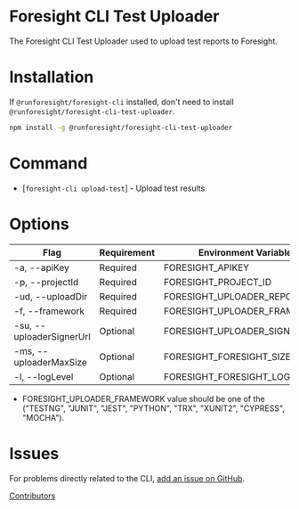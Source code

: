 Foresight CLI Test Uploader
==========

The Foresight CLI Test Uploader used to upload test reports to Foresight.

Installation
======

If ``@runforesight/foresight-cli`` installed, don't need to install ``@runforesight/foresight-cli-test-uploader``.

```bash
npm install -g @runforesight/foresight-cli-test-uploader
```

# Command

* [`foresight-cli upload-test`] - Upload test results


# Options

| Flag                              | Requirement       | Environment Variable            | Default
| ---                               | ---               | ---                             | ---
| -a, --apiKey <string>             | Required          | FORESIGHT_APIKEY                | None
| -p, --projectId <string>          | Required          | FORESIGHT_PROJECT_ID            | None
| -ud, --uploadDir <string>         | Required          | FORESIGHT_UPLOADER_REPORT_DIR   | None
| -f, --framework <enum>            | Required          | FORESIGHT_UPLOADER_FRAMEWORK    | None
| -su, --uploaderSignerUrl <string> | Optional          | FORESIGHT_UPLOADER_SIGNER_URL   | ForesightSignedUrl
| -ms, --uploaderMaxSize <string>   | Optional          | FORESIGHT_FORESIGHT_SIZE_MAX    | 20 MB
| -l, --logLevel <string>           | Optional          | FORESIGHT_FORESIGHT_LOG_LEVEL   | error

* FORESIGHT_UPLOADER_FRAMEWORK value should be one of the ("TESTNG", "JUNIT", "JEST", "PYTHON", "TRX", "XUNIT2", "CYPRESS", "MOCHA").

Issues
======

For problems directly related to the CLI, [add an issue on GitHub](https://github.com/runforesight/foresight-cli/issues/new).

[Contributors](https://github.com/runforesight/foresight-cli/contributors)